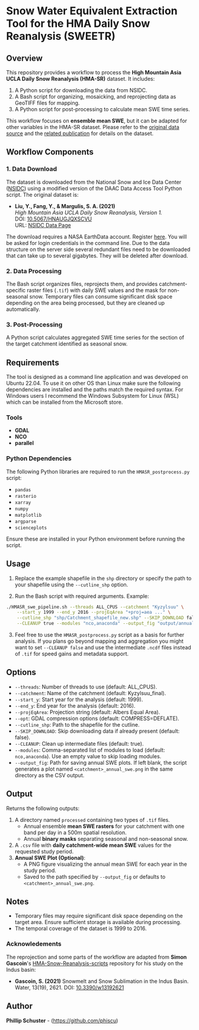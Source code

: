 # Snow Water Equivalent Extraction Tool for the HMA Daily Snow Reanalysis (SWEETR)

## Overview

This repository provides a workflow to process the **High Mountain Asia UCLA Daily Snow Reanalysis (HMA-SR)** dataset. It includes:
1. A Python script for downloading the data from NSIDC.
2. A Bash script for organizing, mosaicking, and reprojecting data as GeoTIFF files for mapping.
3. A Python script for post-processing to calculate mean SWE time series.

This workflow focuses on **ensemble mean SWE**, but it can be adapted for other variables in the HMA-SR dataset. Please refer to the [original data source](https://nsidc.org/data/HMA_SR_D/versions/1) and the [related publication](https://doi.org/10.1029/2022GL100082) for details on the dataset.

## Workflow Components

### 1. **Data Download**
The dataset is downloaded from the National Snow and Ice Data Center ([NSIDC](https://nsidc.org/home)) using a modified version of the DAAC Data Access Tool Python script. The original dataset is:
- **Liu, Y., Fang, Y., & Margulis, S. A. (2021)**  
  _High Mountain Asia UCLA Daily Snow Reanalysis, Version 1._  
  DOI: [10.5067/HNAUGJQXSCVU](https://doi.org/10.5067/HNAUGJQXSCVU)  
  URL: [NSIDC Data Page](https://nsidc.org/data/HMA_SR_D/versions/1)

The download requires a NASA EarthData account. Register [here](https://urs.earthdata.nasa.gov/users/new). You will be asked for login credentials in the command line.
Due to the data structure on the server side several redundant files need to be downloaded that can take up to several gigabytes. They will be deleted after download.

### 2. **Data Processing**
The Bash script organizes files, reprojects them, and provides catchment-specific raster files (`.tif`) with daily SWE values and the mask for non-seasonal snow. Temporary files can consume significant disk space depending on the area being processed, but they are cleaned up automatically.

### 3. **Post-Processing**
A Python script calculates aggregated SWE time series for the section of the target catchment identified as seasonal snow.

## Requirements
The tool is designed as a command line application and was developed on Ubuntu 22.04. To use it on other OS than Linux make sure the following dependencies are installed and the paths match the required syntax. For Windows users I recommend the Windows Subsystem for Linux (WSL) which can be installed from the Microsoft store.

### Tools
- **GDAL**
- **NCO**
- **parallel**

### Python Dependencies
The following Python libraries are required to run the `HMASR_postprocess.py` script:
- `pandas`
- `rasterio`
- `xarray`
- `numpy`
- `matplotlib`
- `argparse`
- `scienceplots`

Ensure these are installed in your Python environment before running the script.

## Usage

1. Replace the example shapefile in the `shp` directory or specify the path to your shapefile using the `--cutline_shp` option.

2. Run the Bash script with required arguments. Example:
```bash
./HMASR_swe_pipeline.sh --threads ALL_CPUS --catchment "Kyzylsuu" \
    --start_y 1999 --end_y 2016 --projEqArea "+proj=aea ..." \
    --cutline_shp "shp/Catchment_shapefile_new.shp" --SKIP_DOWNLOAD false \
    --CLEANUP true --modules "nco,anaconda" --output_fig "output/annual_swe.png"
```
3. Feel free to use the `HMASR_postprocess.py` script as a basis for further analysis. If you plans go beyond mapping and aggregation you might want to set `--CLEANUP false` and use the intermediate `.ncdf` files instead of `.tif` for speed gains and metadata support.

## Options

- `--threads`: Number of threads to use (default: ALL_CPUS).
- `--catchment`: Name of the catchment (default: Kyzylsuu_final).
- `--start_y`: Start year for the analysis (default: 1999).
- `--end_y`: End year for the analysis (default: 2016).
- `--projEqArea`: Projection string (default: Albers Equal Area).
- `--opt`: GDAL compression options (default: COMPRESS=DEFLATE).
- `--cutline_shp`: Path to the shapefile for the cutline.
- `--SKIP_DOWNLOAD`: Skip downloading data if already present (default: false).
- `--CLEANUP`: Clean up intermediate files (default: true).
- `--modules`: Comma-separated list of modules to load (default: `nco,anaconda`). Use an empty value to skip loading modules.
- `--output_fig`: Path for saving annual SWE plots. If left blank, the script generates a plot named `<catchment>_annual_swe.png` in the same directory as the CSV output.

## Output

Returns the following outputs:
1. A directory named `processed` containing two types of `.tif` files.
   - Annual ensemble **mean SWE rasters** for your catchment with one band per day in a 500m spatial resolution.
   - Annual **binary masks** separating seasonal and non-seasonal snow.
2. A `.csv` file with **daily catchment-wide mean SWE** values for the requested study period.
3. **Annual SWE Plot (Optional)**:
   - A PNG figure visualizing the annual mean SWE for each year in the study period.
   - Saved to the path specified by `--output_fig` or defaults to `<catchment>_annual_swe.png`.

## Notes

- Temporary files may require significant disk space depending on the target area. Ensure sufficient storage is available during processing.
- The temporal coverage of the dataset is 1999 to 2016.

### Acknowledements
The reprojection and some parts of the workflow are adapted from **Simon Gascoin**'s [HMA-Snow-Reanalysis-scripts](https://github.com/sgascoin/HMA-Snow-Reanalysis-scripts) repository for his study on the Indus basin:
  - **Gascoin, S. (2021)** Snowmelt and Snow Sublimation in the Indus Basin. Water, 13(19), 2621. DOI: [10.3390/w13192621](https://doi.org/10.3390/w13192621)
  
## Author
**Phillip Schuster** - (https://github.com/phiscu)
